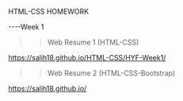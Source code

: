  HTML-CSS HOMEWORK

 ----Week 1 
 
>> Web Resume 1 (HTML-CSS)

 https://salih18.github.io/HTML-CSS/HYF-Week1/  
 
>> Web Resume 2 (HTML-CSS-Bootstrap)
 
 https://salih18.github.io/
 
 



